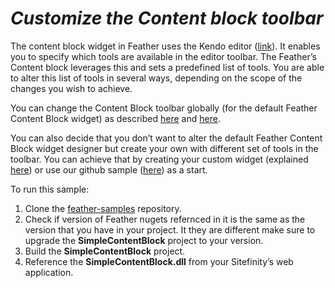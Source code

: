 ﻿*Customize the Content block toolbar*
=====================================

The content block widget in Feather uses the Kendo editor
([link](http://demos.telerik.com/kendo-ui/editor/index)). It enables you
to specify which tools are available in the editor toolbar. The
Feather’s Content block leverages this and sets a predefined list of
tools. You are able to alter this list of tools in several ways,
depending on the scope of the changes you wish to achieve.

You can change the Content Block toolbar globally (for the default
Feather Content Block widget) as described [here](../BoldlessContentBlock) and [here](../CustomStylesContentBlock).

You can also decide that you don’t want to alter the default Feather
Content Block widget designer but create your own with different set of
tools in the toolbar. You can achieve that by creating your custom
widget (explained
[here](http://docs.sitefinity.com/feather-create-widgets)) or use our
github sample
([here](https://github.com/Sitefinity/feather-samples/tree/master/SimpleContentBlock))
as a start.

To run this sample:

1. Clone the [feather-samples](https://github.com/Sitefinity/feather-samples) repository.
2. Check if version of Feather nugets refernced in it is the same as the version that you have in your project. It they are different make sure to upgrade the **SimpleContentBlock** project to your version.
3. Build the **SimpleContentBlock** project. 
4. Reference the **SimpleContentBlock.dll** from your Sitefinity’s web application.
